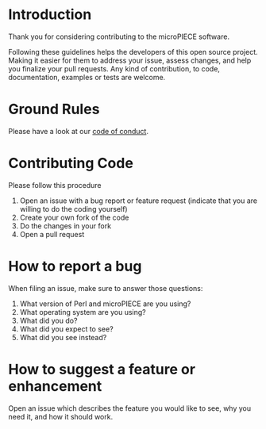# Introduction

Thank you for considering contributing to the microPIECE software.

Following these guidelines helps the developers of this open source project.
Making it easier for them to address your issue, assess changes, and help you finalize your pull requests.
Any kind of contribution, to code, documentation, examples or tests are welcome.

# Ground Rules
Please have a look at our [code of conduct](CODE_OF_CONDUCT.md).

# Contributing Code
Please follow this procedure
1. Open an issue with a bug report or feature request (indicate that you are willing to do the coding yourself)
2. Create your own fork of the code
3. Do the changes in your fork
4. Open a pull request

# How to report a bug

When filing an issue, make sure to answer those questions:

1. What version of Perl and microPIECE are you using?
2. What operating system are you using?
3. What did you do?
4. What did you expect to see?
5. What did you see instead?

# How to suggest a feature or enhancement

Open an issue which describes the feature you would like to see, why you need it, and how it should work.
